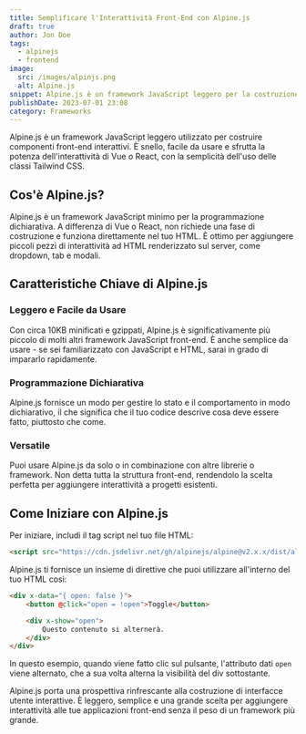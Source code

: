 ```yaml
---
title: Semplificare l'Interattività Front-End con Alpine.js
draft: true
author: Jon Doe
tags:
  - alpinejs
  - frontend
image:
  src: /images/alpinjs.png
  alt: Alpine.js
snippet: Alpine.js è un framework JavaScript leggero per la costruzione di componenti front-end interattivi con semplicità e flessibilità.
publishDate: 2023-07-01 23:08
category: Frameworks
---
```

Alpine.js è un framework JavaScript leggero utilizzato per costruire componenti front-end interattivi. È snello, facile da usare e sfrutta la potenza dell'interattività di Vue o React, con la semplicità dell'uso delle classi Tailwind CSS.

## Cos'è Alpine.js?

Alpine.js è un framework JavaScript minimo per la programmazione dichiarativa. A differenza di Vue o React, non richiede una fase di costruzione e funziona direttamente nel tuo HTML. È ottimo per aggiungere piccoli pezzi di interattività ad HTML renderizzato sul server, come dropdown, tab e modali.

## Caratteristiche Chiave di Alpine.js

### Leggero e Facile da Usare

Con circa 10KB minificati e gzippati, Alpine.js è significativamente più piccolo di molti altri framework JavaScript front-end. È anche semplice da usare - se sei familiarizzato con JavaScript e HTML, sarai in grado di impararlo rapidamente.

### Programmazione Dichiarativa

Alpine.js fornisce un modo per gestire lo stato e il comportamento in modo dichiarativo, il che significa che il tuo codice descrive cosa deve essere fatto, piuttosto che come.

### Versatile

Puoi usare Alpine.js da solo o in combinazione con altre librerie o framework. Non detta tutta la struttura front-end, rendendolo la scelta perfetta per aggiungere interattività a progetti esistenti.

## Come Iniziare con Alpine.js

Per iniziare, includi il tag script nel tuo file HTML:

```html
<script src="https://cdn.jsdelivr.net/gh/alpinejs/alpine@v2.x.x/dist/alpine.min.js" defer></script>
```

Alpine.js ti fornisce un insieme di direttive che puoi utilizzare all'interno del tuo HTML così:

```html
<div x-data="{ open: false }">
    <button @click="open = !open">Toggle</button>

    <div x-show="open">
        Questo contenuto si alternerà.
    </div>
</div>
```


In questo esempio, quando viene fatto clic sul pulsante, l'attributo dati `open` viene alternato, che a sua volta alterna la visibilità del div sottostante.

Alpine.js porta una prospettiva rinfrescante alla costruzione di interfacce utente interattive. È leggero, semplice e una grande scelta per aggiungere interattività alle tue applicazioni front-end senza il peso di un framework più grande.
